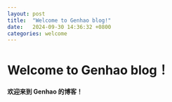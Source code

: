 ```yaml
---
layout: post
title:  "Welcome to Genhao blog!"
date:   2024-09-30 14:36:32 +0800
categories: welcome
---
```

# Welcome to Genhao blog！

#### 欢迎来到 Genhao 的博客！